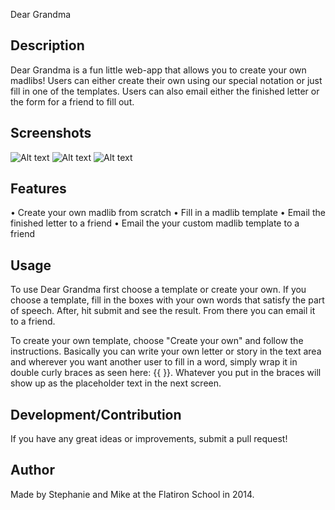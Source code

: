 Dear Grandma

## Description

Dear Grandma is a fun little web-app that allows you to create your own madlibs! Users can either create their own using our special notation or just fill in one of the templates. Users can also email either the finished letter or the form for a friend to fill out.

## Screenshots
![Alt text](https://dl.dropboxusercontent.com/u/5533848/deargrandma1.png)
![Alt text](https://dl.dropboxusercontent.com/u/5533848/deargrandma2.png)
![Alt text](https://dl.dropboxusercontent.com/u/5533848/deargrandma3.png)




## Features

• Create your own madlib from scratch
• Fill in a madlib template
• Email the finished letter to a friend
• Email the your custom madlib template to a friend


## Usage

To use Dear Grandma first choose a template or create your own. If you choose a template, fill in the boxes with your own words that satisfy the part of speech. After, hit submit and see the result. From there you can email it to a friend.

To create your own template, choose "Create your own" and follow the instructions. Basically you can write your own letter or story in the text area and wherever you want another user to fill in a word, simply wrap it in double curly braces as seen here: {{ }}. Whatever you put in the braces will show up as the placeholder text in the next screen. 

## Development/Contribution

If you have any great ideas or improvements, submit a pull request!



## Author

Made by Stephanie and Mike at the Flatiron School in 2014.
